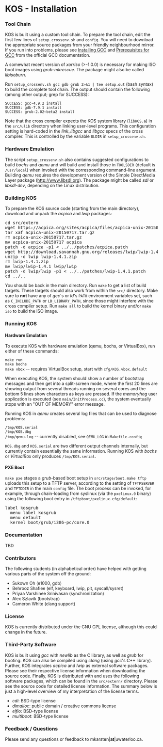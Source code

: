 KOS - Installation
==================

### Tool Chain

KOS is built using a custom tool chain. To prepare the tool chain, edit the first few lines of `setup_crossenv.sh` and `config`.  You will need to download the appropriate source packages from your friendly neighbourhood mirror. If you run into problems, please see [Installing GCC](https://gcc.gnu.org/install/) and [Prerequisites for GCC](https://gcc.gnu.org/install/prerequisites.html) from the official GCC documentation.

A somewhat recent version of *xorriso* (>-1.0.0) is necessary for making ISO boot images using *grub-mkrescue*. The package might also be called *libisoburn*.

Run `setup_crossenv.sh gcc gdb grub 2>&1 | tee setup.out` (bash syntax) to build the complete tool chain. The output should contain the following (among other output; grep for SUCCESS):

`SUCCESS: gcc-4.9.2 install`  
`SUCCESS: gdb-7.9.1 install`  
`SUCCESS: grub-2.02~beta2 install`

Note that the cross compiler expects the KOS system library (`libKOS.a`) in the `src/ulib` directory when linking user-level programs.  This configuration setting is hard-coded in the *link_libgcc* and *libgcc* specs of the cross compiler.  This is controlled by the variable `ULDIR` in `setup_crossenv.sh`.


### Hardware Emulation

The script `setup_crossenv.sh` also contains suggested configurations to build *bochs* and *qemu* and will build and install those in `TOOLSDIR` (default is `/usr/local`) when invoked with the corresponding command-line argument.  Building *qemu* requires the development version of the Simple DirectMedia Layer package (http://www.libsdl.org).  The package might be called *sdl* or *libsdl-dev*, depending on the Linux distribution.


### Building KOS

To prepare the KOS source code (starting from the main directory), download and unpack the *acpica* and *lwip* packages:

<pre>
cd src/extern
wget https://acpica.org/sites/acpica/files/acpica-unix-20150717.tar.gz
tar xaf acpica-unix-20150717.tar.gz
rm acpica-unix-20150717.tar.gz
mv acpica-unix-20150717 acpica
patch -d acpica -p1 < ../../patches/acpica.patch
wget http://download.savannah.gnu.org/releases/lwip/lwip-1.4.1.zip
unzip -d lwip lwip-1.4.1.zip
rm lwip-1.4.1.zip
mv lwip/lwip-1.4.1 lwip/lwip
patch -d lwip/lwip -p1 < ../../patches/lwip-1.4.1.patch
cd ../..
</pre>

You should be back in the main directory. Run `make` to get a list of build targets. These targets should also work from within the `src/` directory. Make sure to **not** have any of *gcc*'s or *ld*'s `PATH` environment variables set, such as `C_INCLUDE_PATH` or `LD_LIBRARY_PATH`, since those might interfere with the cross compiler setup. Run `make all` to build the kernel binary and/or `make iso` to build the ISO image.


### Running KOS

#### Hardware Emulation

To execute KOS with hardware emulation (qemu, bochs, or VirtualBox), run either of these commands:

`make run`  
`make bochs`  
`make vbox` -- requires VirtualBox setup, start with `cfg/KOS.vbox.default`

When executing KOS, the system should show a number of bootstrap messages and then get into a split-screen mode, where the first 20 lines are showing output from several threads running on several cores and the bottom 5 lines show characters as keys are pressed. If the *memoryhog* user application is executed (see `main/InitProcess.cc`), the system eventually stops with an "OUT OF MEMORY" error message.

Running KOS in *qemu* creates several log files that can be used to diagnose problems:

`/tmp/KOS.serial`  
`/tmp/KOS.dbg`  
`/tmp/qemu.log` -- currently disabled, see `QEMU_LOG` in `Makefile.config`

`KOS.dbg` and `KOS.serial` are two different output channels internally, but currently contain essentially the same information.  Running KOS with *bochs* or *VirtualBox* only produces `/tmp/KOS.serial`.


#### PXE Boot

`make pxe` stages a *grub*-based boot setup in `src/stage/boot`. `make tftp` uploads this setup to a TFTP server, according to the setting of `TFTPSERVER` and `TFTDDIR` in the main `config` file. The boot process can be invoked, for example, through chain-loading from syslinux (via the `pxelinux.0` binary) using the following boot entry in `/tftpboot/pxelinux.cfg/default`:

<pre>
label kosgrub
  menu label kosgrub
  menu default
  kernel boot/grub/i386-pc/core.0
</pre>


### Documentation

TBD

### Contributors

The following students (in alphabetical order) have helped with getting various parts of the system off the ground:

- Sukown Oh (e1000, gdb)
- Behrooz Shafiee (elf, keyboard, lwip, pit, syscall/sysret)
- Priyaa Varshinee Srinivasan (synchronization)
- Alex Szlavik (bootstrap)
- Cameron White (clang support)


### License

KOS is currently distributed under the GNU GPL license, although this could change in the future.


### Third-Party Software

KOS is built using *gcc* with *newlib* as the C library, as well as *grub* for booting. KOS can also be compiled using *clang* (using *gcc*'s C++ library). Further, KOS integrates *acpica* and *lwip* as external software packages. Please see their respective license information when downloading the source code. Finally, KOS is distributed with and uses the following software packages, which can be found in the `src/extern/` directory.  Please see the source code for detailed license information.  The summary below is just a high-level overview of my interpretation of the license terms.

- *cdi*:        BSD-type license
- *dlmalloc*:   public domain / creative commons license
- *elfio*:      BSD-type license
- *multiboot*:  BSD-type license


### Feedback / Questions

Please send any questions or feedback to mkarsten|**at**|uwaterloo.ca.

